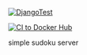 [![DjangoTest](https://github.com/dmitriyVasilievich1986/sudoku-server/actions/workflows/django_test.yml/badge.svg)](https://github.com/dmitriyVasilievich1986/sudoku-server/actions/workflows/django_test.yml)

[![CI to Docker Hub](https://github.com/dmitriyVasilievich1986/sudoku-server/actions/workflows/docker_build.yml/badge.svg)](https://github.com/dmitriyVasilievich1986/sudoku-server/actions/workflows/docker_build.yml)

simple sudoku server
